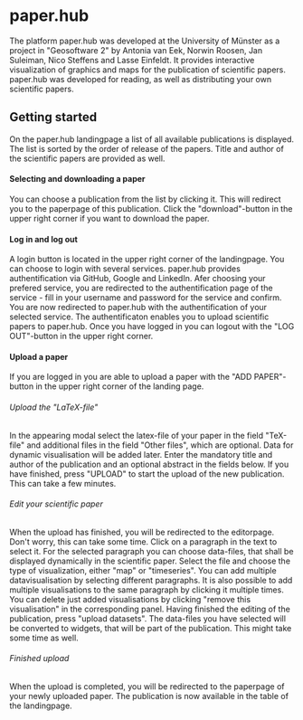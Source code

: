 # paper.hub

The platform paper.hub was developed at the University of Münster as a project in "Geosoftware 2" by Antonia van Eek, Norwin Roosen, Jan Suleiman, Nico Steffens and Lasse Einfeldt.
It provides interactive visualization of graphics and maps for the publication of scientific papers. paper.hub was developed for reading, as well  as distributing your own scientific papers.

## Getting started

On the paper.hub landingpage a list of all available publications is displayed. The list is sorted by the order of release of the papers. Title and author of the scientific papers are provided as well.

#### Selecting and downloading a paper
You can choose a publication from the list by clicking it. This will redirect you to the paperpage of this publication. Click the "download"-button in the upper right corner if you want to download the paper.

#### Log in and log out
A login button is located in the upper right corner of the landingpage. You can choose to login with several services. paper.hub provides authentification via GitHub, Google and LinkedIn. Afer choosing your prefered service, you are redirected to the authentification page of the service - fill in your username and password for the service and confirm. You are now redirected to paper.hub with the authentification of your selected service. The authentificaton enables you to upload scientific papers to paper.hub. Once you have logged in you can logout with the "LOG OUT"-button in the upper right corner.

#### Upload a paper
If you are logged in you are able to upload a paper with the "ADD PAPER"-button in the upper right corner of the landing page.

###### Upload the "LaTeX-file"
In the appearing modal select the latex-file of your paper in the field "TeX-file" and additional files in the field "Other files", which are optional. Data for dynamic visualisation will be added later. Enter the mandatory title and author of the publication and an optional abstract in the fields below. If you have finished, press "UPLOAD" to start the upload of the new publication. This can take a few minutes.

###### Edit your scientific paper
When the upload has finished, you will be redirected to the editorpage. Don't worry, this can take some time.
Click on a paragraph in the text to select it. For the selected paragraph you can choose data-files, that shall be displayed dynamically in the scientific paper. Select the file and choose the type of visualization, either "map" or "timeseries". You can add multiple datavisualisation by selecting different paragraphs. It is also possible to add multiple visualisations to the same paragraph by clicking it multiple times. You can delete just added visualisations by clicking "remove this visualisation" in the corresponding panel.
Having finished the editing of the publication, press "upload datasets". The data-files you have selected will be converted to widgets, that will be part of the publication. This might take some time as well.

###### Finished upload
When the upload is completed, you will be redirected to the paperpage of your newly uploaded paper. The publication is now available in the table of the landingpage.
